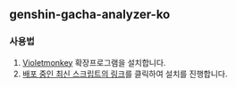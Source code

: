 ## genshin-gacha-analyzer-ko

### 사용법

1. [Violetmonkey](https://github.com/lekakid/ArcaRefresher/wiki) 확장프로그램을 설치합니다.
1. [배포 중인 최신 스크립트의 링크](https://github.com/paimooon/genshin-gacha-analyzer-ko/releases/latest/download/genshin-gacha-analyzer.user.js)를 클릭하여 설치를 진행합니다.

